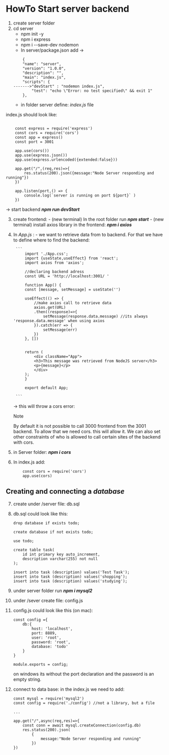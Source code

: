 # HowTo Start server backend

1. create server folder
2. cd server
    - npm init -y
    - npm i express
    - npm i --save-dev nodemon
    - In server/package.json add ->   
    ```
        {
        "name": "server",
        "version": "1.0.0",
        "description": "",
        "main": "index.js",
        "scripts": {
    ------->"devStart" : "nodemon index.js",
            "test": "echo \"Error: no test specified\" && exit 1"
        },
    ```           
    - in folder server define: *index.js* file

index.js should look like:
```

    const express = require('express')
    const cors = require('cors')
    const app = express()
    const port = 3001

    app.use(cors())
    app.use(express.json())
    app.use(express.urlencoded({extended:false}))

    app.get("/",(req,res)=>{
        res.status(200).json({message:"Node Server responding and running"})
    })

    app.listen(port,() => {
        console.log(`server is running on port ${port}` )
    })
```
-> start backend ***npm run devStart***

3. create frontend: 
        - (new terminal) In the root folder run ***npm start***
        - (new terminal) install axios library in the frontend: ***npm i axios***

4. In *App.js* :
        - we want to retrieve data from to backend. For that we have to define where to find the backend:

        ```
            import './App.css';
            import {useState,useEffect} from 'react';
            import axios from 'axios';

            //declaring backend adress
            const URL = 'http://localhost:3001/ '

            function App() {
            const [message, setMessage] = useState('')

            useEffect(() => {
                //make axios call to retrieve data
                axios.get(URL)
                .then((response)=>{
                    setMessage(response.data.message) //its always 'response.data.message' when using axios
                }).catch(err => {
                    setMessage(err)
                })
            }, [])
            

            return (
                <div className="App">
                <h3>This message was retrieved from NodeJS server</h3>
                <p>{message}</p>
                </div>
            );
            }

            export default App;

        ```
    -> this will throw a cors error: 
    
    >[!NOTE] 
    >
    >By default it is not possible to call 3000 frontend from the 3001 backend. To allow that we need cors. this will allow it. We can also set other constraints of who is allowed to call certain sites of the backend with cors.

5. in Server folder: ***npm i cors***
6. In index.js add:
    ````
        const cors = require('cors')
        app.use(cors)
    ````

## Creating and connecting a ***database***

7. create under /server file: db.sql
8. db.sql could look like this:
    
    ```
    drop database if exists todo;

    create database if not exists todo;

    use todo;

    create table task(
        id int primary key auto_increment,
        description varchar(255) not null
    );

    insert into task (description) values('Test Task');
    insert into task (description) values('shopping');
    insert into task (description) values('studying');

    ```
9. under server folder run ***npm i mysql2***

10. under /sever create file: config.js
11. config.js could look like this (on mac): 
    ```
    const config ={
        db:{
            host: 'localhost',
            port: 8889,
            user: 'root',
            password: 'root',
            database: 'todo'
        }
    }

    module.exports = config;

    ```
    on windows its without the port declaration and the password is an empty string.
    
12. connect to data base: in the index.js we need to add:
    ```
    const mysql = require('mysql2')
    const config = require('./config') //not a library, but a file

    ...

    app.get("/",async(req,res)=>{
        const conn = await mysql.createConnection(config.db)
        res.status(200).json(
            {
                message:"Node Server responding and running"
            })
    })
    ```
